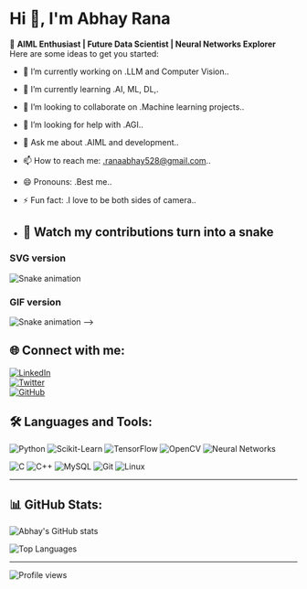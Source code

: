 
<!--
**abhayrana-renex/abhayrana-renex** is a ✨ _special_ ✨ repository because its `README.md` (this file) appears on your GitHub profile.
<!-- Banner -->

# Hi 👋, I'm Abhay Rana  
🚀 **AIML Enthusiast | Future Data Scientist | Neural Networks Explorer**  
Here are some ideas to get you started:

- 🔭 I’m currently working on .LLM and Computer Vision..
- 🌱 I’m currently learning .AI, ML, DL,.
- 👯 I’m looking to collaborate on .Machine learning projects..
- 🤔 I’m looking for help with .AGI..
- 💬 Ask me about .AIML and development..
- 📫 How to reach me: .ranaabhay528@gmail.com..
- 😄 Pronouns: .Best me..
- ⚡ Fun fact: .I love to be both sides of camera..

- ## 🐍 Watch my contributions turn into a snake

### SVG version
![Snake animation](https://github.com/abhayrana-renex/abhayrana-renex/blob/output/snake.svg)

### GIF version
![Snake animation](https://github.com/abhayrana-renex/abhayrana-renex/blob/output/snake.gif)
-->
## 🌐 Connect with me:
[![LinkedIn](https://img.shields.io/badge/LinkedIn-blue?logo=linkedin&logoColor=white)](https://linkedin.com/in/abhaey-rana)  
[![Twitter](https://img.shields.io/badge/Twitter-black?logo=x&logoColor=white)](https://x.com/Abhaeyranaa)  
[![GitHub](https://img.shields.io/badge/GitHub-100000?logo=github&logoColor=white)](https://github.com/abhayrana-renex)  

## 🛠 Languages and Tools:
![Python](https://img.shields.io/badge/Python-3776AB?logo=python&logoColor=white)
![Scikit-Learn](https://img.shields.io/badge/scikit--learn-F7931E?logo=scikitlearn&logoColor=white)
![TensorFlow](https://img.shields.io/badge/TensorFlow-FF6F00?logo=tensorflow&logoColor=white)
![OpenCV](https://img.shields.io/badge/OpenCV-27338e?logo=opencv&logoColor=white)
![Neural Networks](https://img.shields.io/badge/Neural%20Networks-000000?logo=abstract&logoColor=white)

![C](https://img.shields.io/badge/C-A8B9CC?logo=c&logoColor=white)
![C++](https://img.shields.io/badge/C++-00599C?logo=cplusplus&logoColor=white)
![MySQL](https://img.shields.io/badge/MySQL-4479A1?logo=mysql&logoColor=white)
![Git](https://img.shields.io/badge/Git-F05032?logo=git&logoColor=white)
![Linux](https://img.shields.io/badge/Linux-FCC624?logo=linux&logoColor=black)

---

## 📊 GitHub Stats:
![Abhay's GitHub stats](https://github-readme-stats.vercel.app/api?username=abhayrana-renex&show_icons=true&theme=radical)  

![Top Languages](https://github-readme-stats.vercel.app/api/top-langs/?username=abhayrana-renex&layout=compact&theme=radical)

---

![Profile views](https://komarev.com/ghpvc/?username=abhayrana-renex&color=blue)
